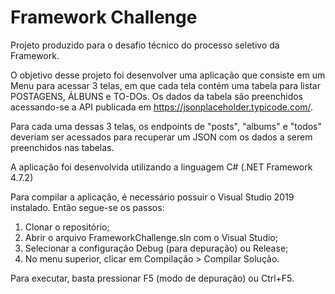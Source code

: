 
# Framework Challenge

Projeto produzido para o desafio técnico do processo seletivo da Framework.

O objetivo desse projeto foi desenvolver uma aplicação que consiste em um Menu para acessar 3 telas, em que cada tela contém uma tabela para listar POSTAGENS, ÁLBUNS e TO-DOs. Os dados da tabela são preenchidos acessando-se a API publicada em https://jsonplaceholder.typicode.com/.

Para cada uma dessas 3 telas, os endpoints de "posts", "albums" e "todos" deveriam ser acessados para recuperar um JSON com os dados a serem preenchidos nas tabelas.

A aplicação foi desenvolvida utilizando a linguagem C# (.NET Framework 4.7.2)

Para compilar a aplicação, é necessário possuir o Visual Studio 2019 instalado. Então segue-se os passos:

 1. Clonar o repositório;
 2. Abrir o arquivo FrameworkChallenge.sln com o Visual Studio;
 3. Selecionar a configuração Debug (para depuração) ou Release;
 4. No menu superior, clicar em Compilação > Compilar Solução.

Para executar, basta pressionar F5 (modo de depuração) ou Ctrl+F5.